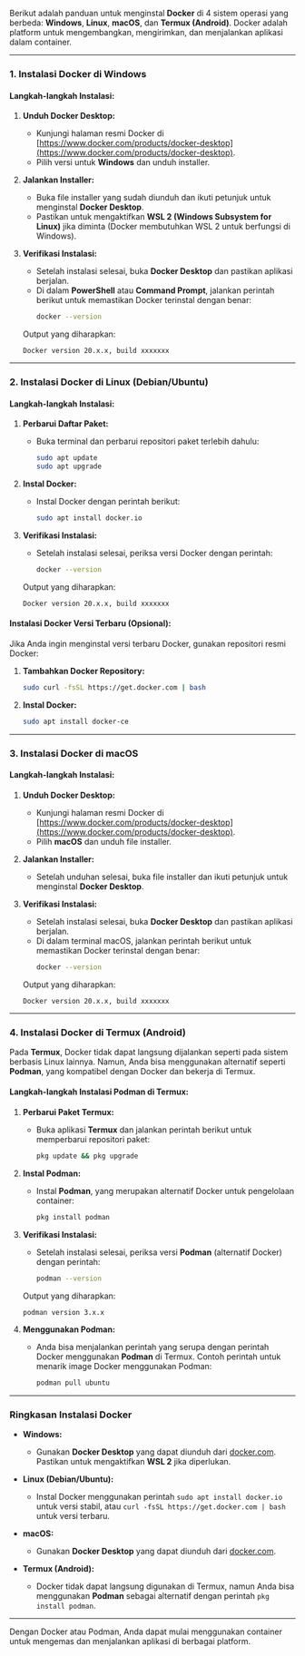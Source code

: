 Berikut adalah panduan untuk menginstal **Docker** di 4 sistem operasi yang berbeda: **Windows**, **Linux**, **macOS**, dan **Termux (Android)**. Docker adalah platform untuk mengembangkan, mengirimkan, dan menjalankan aplikasi dalam container.

---

### **1. Instalasi Docker di Windows**

#### Langkah-langkah Instalasi:
1. **Unduh Docker Desktop:**
   - Kunjungi halaman resmi Docker di [https://www.docker.com/products/docker-desktop](https://www.docker.com/products/docker-desktop).
   - Pilih versi untuk **Windows** dan unduh installer.

2. **Jalankan Installer:**
   - Buka file installer yang sudah diunduh dan ikuti petunjuk untuk menginstal **Docker Desktop**.
   - Pastikan untuk mengaktifkan **WSL 2 (Windows Subsystem for Linux)** jika diminta (Docker membutuhkan WSL 2 untuk berfungsi di Windows).

3. **Verifikasi Instalasi:**
   - Setelah instalasi selesai, buka **Docker Desktop** dan pastikan aplikasi berjalan.
   - Di dalam **PowerShell** atau **Command Prompt**, jalankan perintah berikut untuk memastikan Docker terinstal dengan benar:
     ```bash
     docker --version
     ```

   Output yang diharapkan:
   ```
   Docker version 20.x.x, build xxxxxxx
   ```

---

### **2. Instalasi Docker di Linux (Debian/Ubuntu)**

#### Langkah-langkah Instalasi:
1. **Perbarui Daftar Paket:**
   - Buka terminal dan perbarui repositori paket terlebih dahulu:
     ```bash
     sudo apt update
     sudo apt upgrade
     ```

2. **Instal Docker:**
   - Instal Docker dengan perintah berikut:
     ```bash
     sudo apt install docker.io
     ```

3. **Verifikasi Instalasi:**
   - Setelah instalasi selesai, periksa versi Docker dengan perintah:
     ```bash
     docker --version
     ```

   Output yang diharapkan:
   ```
   Docker version 20.x.x, build xxxxxxx
   ```

#### Instalasi Docker Versi Terbaru (Opsional):
Jika Anda ingin menginstal versi terbaru Docker, gunakan repositori resmi Docker:
1. **Tambahkan Docker Repository:**
   ```bash
   sudo curl -fsSL https://get.docker.com | bash
   ```

2. **Instal Docker:**
   ```bash
   sudo apt install docker-ce
   ```

---

### **3. Instalasi Docker di macOS**

#### Langkah-langkah Instalasi:
1. **Unduh Docker Desktop:**
   - Kunjungi halaman resmi Docker di [https://www.docker.com/products/docker-desktop](https://www.docker.com/products/docker-desktop).
   - Pilih **macOS** dan unduh file installer.

2. **Jalankan Installer:**
   - Setelah unduhan selesai, buka file installer dan ikuti petunjuk untuk menginstal **Docker Desktop**.

3. **Verifikasi Instalasi:**
   - Setelah instalasi selesai, buka **Docker Desktop** dan pastikan aplikasi berjalan.
   - Di dalam terminal macOS, jalankan perintah berikut untuk memastikan Docker terinstal dengan benar:
     ```bash
     docker --version
     ```

   Output yang diharapkan:
   ```
   Docker version 20.x.x, build xxxxxxx
   ```

---

### **4. Instalasi Docker di Termux (Android)**

Pada **Termux**, Docker tidak dapat langsung dijalankan seperti pada sistem berbasis Linux lainnya. Namun, Anda bisa menggunakan alternatif seperti **Podman**, yang kompatibel dengan Docker dan bekerja di Termux.

#### Langkah-langkah Instalasi Podman di Termux:
1. **Perbarui Paket Termux:**
   - Buka aplikasi **Termux** dan jalankan perintah berikut untuk memperbarui repositori paket:
     ```bash
     pkg update && pkg upgrade
     ```

2. **Instal Podman:**
   - Instal **Podman**, yang merupakan alternatif Docker untuk pengelolaan container:
     ```bash
     pkg install podman
     ```

3. **Verifikasi Instalasi:**
   - Setelah instalasi selesai, periksa versi **Podman** (alternatif Docker) dengan perintah:
     ```bash
     podman --version
     ```

   Output yang diharapkan:
   ```
   podman version 3.x.x
   ```

4. **Menggunakan Podman:**
   - Anda bisa menjalankan perintah yang serupa dengan perintah Docker menggunakan **Podman** di Termux. Contoh perintah untuk menarik image Docker menggunakan Podman:
     ```bash
     podman pull ubuntu
     ```

---

### **Ringkasan Instalasi Docker**

- **Windows:**
  - Gunakan **Docker Desktop** yang dapat diunduh dari [docker.com](https://www.docker.com/products/docker-desktop). Pastikan untuk mengaktifkan **WSL 2** jika diperlukan.
  
- **Linux (Debian/Ubuntu):**
  - Instal Docker menggunakan perintah `sudo apt install docker.io` untuk versi stabil, atau `curl -fsSL https://get.docker.com | bash` untuk versi terbaru.

- **macOS:**
  - Gunakan **Docker Desktop** yang dapat diunduh dari [docker.com](https://www.docker.com/products/docker-desktop).

- **Termux (Android):**
  - Docker tidak dapat langsung digunakan di Termux, namun Anda bisa menggunakan **Podman** sebagai alternatif dengan perintah `pkg install podman`.

---

Dengan Docker atau Podman, Anda dapat mulai menggunakan container untuk mengemas dan menjalankan aplikasi di berbagai platform.
